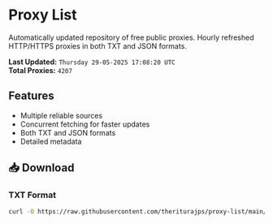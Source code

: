 # Proxy List

Automatically updated repository of free public proxies. Hourly refreshed HTTP/HTTPS proxies in both TXT and JSON formats.

**Last Updated:** `Thursday 29-05-2025 17:08:20 UTC`  
**Total Proxies:** `4207`

## Features
- Multiple reliable sources
- Concurrent fetching for faster updates
- Both TXT and JSON formats
- Detailed metadata

## 📥 Download

### TXT Format
```bash
curl -O https://raw.githubusercontent.com/theriturajps/proxy-list/main/proxies.txt